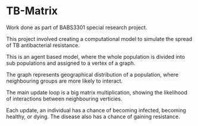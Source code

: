 # TB-Matrix
Work done as part of BABS3301 special research project. 

This project involved creating a computational model to simulate the spread of TB antibacterial resistance.

This is an agent based model, where the whole population is divided into sub populations and assigned to a vertex of a graph. 

The graph represents geographical distribution of a population, where neighbouring groups are more likely to interact. 

The main update loop is a big matrix multiplication, showing the likelihood of interactions between neighbouring verticies. 

Each update, an individual has a chance of becoming infected, becoming healthy, or dying. The disease also has a chance of gaining resistance.
